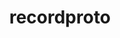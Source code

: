 ---
title: "recordproto"
layout: cache
categories: [package, develop]
meta: {"compilers": ["none"], "num_specs": 2, "num_specs_by_stack": {"e4s": 2, "hep": 2, "root": 2}, "oss": ["ubuntu22.04"], "platforms": ["linux"], "stacks": ["e4s", "hep", "root"], "targets": ["x86_64_v3"], "versions": ["1.14.2"]}
spec_details: [{"compiler": "none", "hash": "h2aw7zcnd2vzeijnuxqhy7j5e4nat5ty", "os": "ubuntu22.04", "platform": "linux", "size": "-", "stacks": ["e4s", "hep", "root"], "target": "x86_64_v3", "variants": ["build_system=autotools"], "versions": ["1.14.2"]}, {"compiler": "none", "hash": "pu24x3tmo5ozmwfy3bqzxebrrdtjha5e", "os": "ubuntu22.04", "platform": "linux", "size": "-", "stacks": ["e4s", "hep", "root"], "target": "x86_64_v3", "variants": ["build_system=autotools"], "versions": ["1.14.2"]}]
---